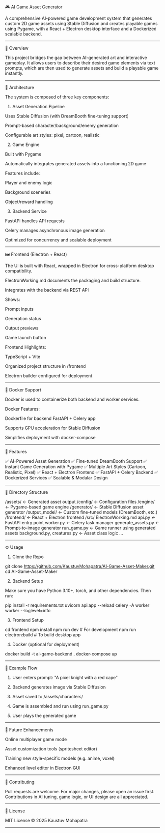 🎮 AI Game Asset Generator

A comprehensive AI-powered game development system that generates custom 2D game assets using Stable Diffusion and creates playable games using Pygame, with a React + Electron desktop interface and a Dockerized scalable backend.


---

🧠 Overview

This project bridges the gap between AI-generated art and interactive gameplay. It allows users to describe their desired game elements via text prompts, which are then used to generate assets and build a playable game instantly.


---

🧱 Architecture

The system is composed of three key components:

1. Asset Generation Pipeline

Uses Stable Diffusion (with DreamBooth fine-tuning support)

Prompt-based character/background/enemy generation

Configurable art styles: pixel, cartoon, realistic


2. Game Engine

Built with Pygame

Automatically integrates generated assets into a functioning 2D game

Features include:

Player and enemy logic

Background sceneries

Object/reward handling



3. Backend Service

FastAPI handles API requests

Celery manages asynchronous image generation

Optimized for concurrency and scalable deployment



---

🖼️ Frontend (Electron + React)

The UI is built with React, wrapped in Electron for cross-platform desktop compatibility.

ElectronWorking.md documents the packaging and build structure.

Integrates with the backend via REST API

Shows:

Prompt inputs

Generation status

Output previews

Game launch button



Frontend Highlights:

TypeScript + Vite

Organized project structure in /frontend

Electron builder configured for deployment



---

🐳 Docker Support

Docker is used to containerize both backend and worker services.

Docker Features:

Dockerfile for backend FastAPI + Celery app

Supports GPU acceleration for Stable Diffusion

Simplifies deployment with docker-compose



---

🚀 Features

✅ AI-Powered Asset Generation
✅ Fine-tuned DreamBooth Support
✅ Instant Game Generation with Pygame
✅ Multiple Art Styles (Cartoon, Realistic, Pixel)
✅ React + Electron Frontend
✅ FastAPI + Celery Backend
✅ Dockerized Services
✅ Scalable & Modular Design


---

📁 Directory Structure

/assets/                  ← Generated asset output
/config/                  ← Configuration files
/engine/                  ← Pygame-based game engine
/generator/               ← Stable Diffusion asset generator
/output_model/            ← Custom fine-tuned models (DreamBooth, etc.)
/frontend/                ← React + Electron frontend
    /src/
    ElectronWorking.md
api.py                    ← FastAPI entry point
worker.py                 ← Celery task manager
generate_assets.py        ← Prompt-to-image generator
run_game.py               ← Game runner using generated assets
background.py, creatures.py ← Asset class logic
...


---

⚙️ Usage

1. Clone the Repo

git clone https://github.com/KaustuvMohapatra/AI-Game-Asset-Maker.git
cd AI-Game-Asset-Maker

2. Backend Setup

Make sure you have Python 3.10+, torch, and other dependencies. Then run:

pip install -r requirements.txt
uvicorn api:app --reload
celery -A worker worker --loglevel=info

3. Frontend Setup

cd frontend
npm install
npm run dev          # For development
npm run electron:build  # To build desktop app

4. Docker (optional for deployment)

docker build -t ai-game-backend .
docker-compose up


---

🧪 Example Flow

1. User enters prompt: "A pixel knight with a red cape"


2. Backend generates image via Stable Diffusion


3. Asset saved to /assets/characters/


4. Game is assembled and run using run_game.py


5. User plays the generated game




---

📌 Future Enhancements

Online multiplayer game mode

Asset customization tools (spritesheet editor)

Training new style-specific models (e.g. anime, voxel)

Enhanced level editor in Electron GUI



---

🤝 Contributing

Pull requests are welcome. For major changes, please open an issue first. Contributions in AI tuning, game logic, or UI design are all appreciated.


---

📄 License

MIT License © 2025 Kaustuv Mohapatra


---
